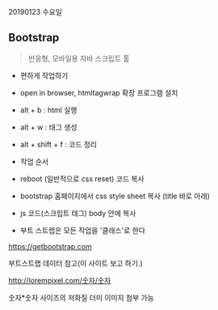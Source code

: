 20190123 수요일

## Bootstrap

> 반응형, 모바일용 자바 스크립트 툴

- 편하게 작업하기
 - open in browser, htmltagwrap 확장 프로그램 설치
 - alt + b : html 실행
 - alt + w : 태그 생성
 - alt + shift + f : 코드 정리

- 작업 순서

 - reboot (일반적으로 css reset) 코드 복사

 - bootstrap 홈페이지에서 css style sheet 복사 (title 바로 아래)



 - js 코드(스크립트 태그) body 안에 복사

- 부트 스트랩은 모든 작업을 '클래스'로 한다



https://getbootstrap.com

부트스트랩 데이터 참고(이 사이트 보고 하기.)



http://lorempixel.com/숫자/숫자

숫자*숫자 사이즈의 저화질 더미 이미지 첨부 가능